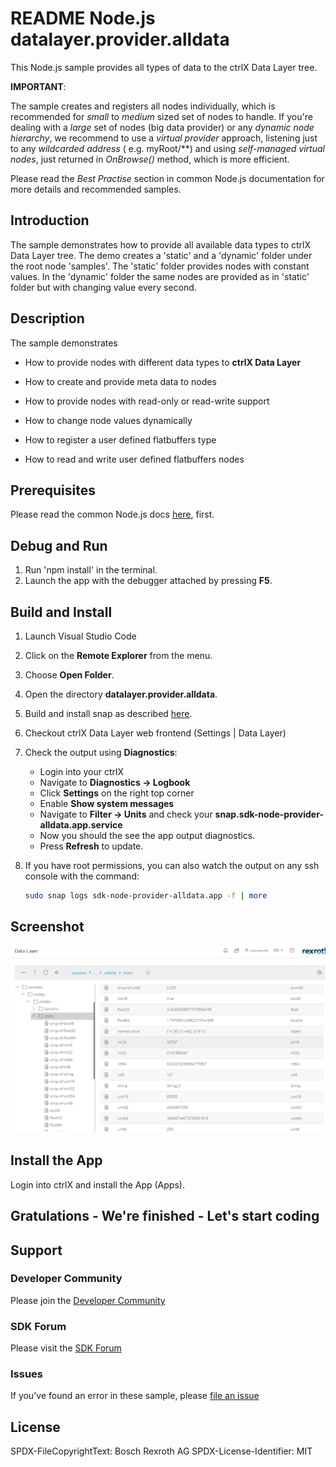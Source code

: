 # README Node.js datalayer.provider.alldata

This Node.js sample provides all types of data to the ctrlX Data Layer tree.

__IMPORTANT__:

The sample creates and registers all nodes individually, which is recommended for _small_ to _medium_ sized set of nodes to handle. If you're dealing with a _large_ set of nodes (big data provider) or any _dynamic node hierarchy_, we recommend to use a _virtual provider_ approach, listening just to any _wildcarded address_ ( e.g. myRoot/**) and using _self-managed virtual nodes_, just returned in _OnBrowse()_ method, which is more efficient.

Please read the _Best Practise_ section in common Node.js documentation for more details and recommended samples.

## Introduction

The sample demonstrates how to provide all available data types to ctrlX Data Layer tree. The demo creates a 'static' and a 'dynamic' folder under the root node 'samples'. The 'static' folder provides nodes with constant values. In the 'dynamic' folder the same nodes are provided as in 'static' folder but with changing value every second.

## Description

The sample demonstrates

+ How to provide nodes with different data types to __ctrlX Data Layer__

+ How to create and provide meta data to nodes

+ How to provide nodes with read-only or read-write support

+ How to change node values dynamically
  
+ How to register a user defined flatbuffers type

+ How to read and write user defined flatbuffers nodes
  
## Prerequisites

Please read the common Node.js docs [here](./../README.md), first.

## Debug and Run

1. Run 'npm install' in the terminal.  
2. Launch the app with the debugger attached by pressing __F5__.

## Build and Install

1. Launch Visual Studio Code
2. Click on the __Remote Explorer__ from the menu.
3. Choose __Open Folder__.
4. Open the directory __datalayer.provider.alldata__.
5. Build and install snap as described [here](./../README.md).
6. Checkout ctrlX Data Layer web frontend (Settings | Data Layer)
7. Check the output using __Diagnostics__:

   + Login into your ctrlX
   + Navigate to __Diagnostics -> Logbook__
   + Click __Settings__ on the right top corner
   + Enable __Show system messages__
   + Navigate to __Filter -> Units__ and check your __snap.sdk-node-provider-alldata.app.service__
   + Now you should the see the app output diagnostics.
   + Press __Refresh__ to update.

8. If you have root permissions, you can also watch the output on any ssh console with the command:

   ```bash
   sudo snap logs sdk-node-provider-alldata.app -f | more
   ```

## Screenshot

![crtrX ctrlX Data Layer tree](./docs/images/datalayer.provider.alldata/datalayer.provider.alldata.png)

## Install the App

Login into ctrlX and install the App (Apps).

## Gratulations - We're finished - Let's start coding

## Support

### Developer Community

Please join the [Developer Community](https://developer.community.boschrexroth.com/)

### SDK Forum

Please visit the [SDK Forum](https://developer.community.boschrexroth.com/t5/ctrlX-AUTOMATION/ct-p/dcdev_community-bunit-dcae/)

### Issues

If you've found an error in these sample, please [file an issue](https://github.com/boschrexroth)

## License

SPDX-FileCopyrightText: Bosch Rexroth AG
SPDX-License-Identifier: MIT
